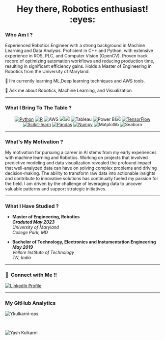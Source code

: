 

<h1 align="center">Hey there, Robotics enthusiast! :eyes:</h1> <h3> Who Am I ? </h3>
Experienced Robotics Engineer with a strong background in Machine Learning and Data Analysis. Proficient in C++ and Python, with extensive experience in ROS, PLC, and Computer Vision (OpenCV). Proven track record of optimizing automation workflows and reducing production time, resulting in significant efficiency gains. Holds a Master of Engineering in Robotics from the University of Maryland.

🌱 I’m currently learning ML,Deep learning techniques and AWS tools.

💬 Ask me about Robotics, Machine Learning, and Visualization



<hr> <h3> What I Bring To The Table ? </h3> <p align="center"> <a href="https://www.python.org"><img src="https://img.shields.io/badge/Python-FFD43B?style=flat&logo=python&logoColor=white" alt="Python"></a> <a href="https://www.r-project.org"><img src="https://img.shields.io/badge/R-276DC3?style=flat&logo=r&logoColor=white" alt="R"></a> <img src="https://img.shields.io/badge/Amazon%20Web%20Services-232F3E?style=flat&logo=amazonaws&logoColor=white" alt="AWS"> <img src="https://img.shields.io/ros/v/noetic/moveit_msgs.svg"><img src="https://img.shields.io/ros/v/humble/vision_msgs">
<img src="https://img.shields.io/badge/Tableau-339933?style=flat&logo=tableau&logoColor=FFFFFF" alt="Tableau"> <img src="https://img.shields.io/badge/Power%20BI-F2C811?style=flat&logo=powerbi&logoColor=FFFFFF" alt="Power BI"><img src ="https://img.shields.io/badge/PyTorch-%23EE4C2C.svg?style=flat&logo=PyTorch&logoColor=white"> <a href="https://www.tensorflow.org"><img src="https://img.shields.io/badge/TensorFlow-FF6F00?style=flat&logo=tensorflow&logoColor=white" alt="TensorFlow"></a> <a href="https://scikit-learn.org/stable/"><img src="https://img.shields.io/badge/scikit_learn-F7931E?style=flat&logo=scikit-learn&logoColor=white" alt="Scikit-learn"></a> <a href="https://pandas.pydata.org"><img src="https://img.shields.io/badge/Pandas-150458?style=flat&logo=pandas&logoColor=white" alt="Pandas"></a> <a href="https://numpy.org"><img src="https://img.shields.io/badge/Numpy-013243?style=flat&logo=numpy&logoColor=white" alt="Numpy"></a> <img src="https://img.shields.io/badge/Matplotlib-11557C?style=flat&logo=matplotlib&logoColor=white" alt="Matplotlib"> <img src="https://img.shields.io/badge/Seaborn-4C2E91?style=flat&logo=seaborn&logoColor=white" alt="Seaborn"> </p> <hr> <h3> What's My Motivation ? </h3>
My motivation for pursuing a career in AI stems from my early experiences with machine learning and Robotics. Working on projects that involved predictive modeling and data visualization revealed the profound impact that well-analyzed data can have on solving complex problems and driving decision-making. The ability to transform raw data into actionable insights and contribute to innovative solutions has continually fueled my passion for the field. I am driven by the challenge of leveraging data to uncover valuable patterns and support strategic initiatives.

<hr> <h3> What I Have Studied ? </h3> <ul> <li> <strong>Master of Engineering, Robotics</strong> <br> <strong><em>Graduted May 2023</em></strong> <br> <em>University of Maryland</em> <br> <em>College Park, MD</em> </li> </ul> <ul> <li> <strong>Bachelor of Technology, Electronics and Instumentation Engineering</strong> <br> <strong><em>May 2019</em></strong> <br> <em>Vellore Institute of Technology</em> <br> <em>TN, India</em> </li> </ul> <hr> <h3>🤝 &nbsp;Connect with Me !! </h3>
<a href="https://www.linkedin.com/in/yash-kulkarni-a07271141/" target="_blank">
  <img src="https://img.shields.io/badge/linkedin-%230077B5.svg?&style=for-the-badge&logo=linkedin&logoColor=white" alt="LinkedIn Profile" />
</a>

<hr> <h3> My GitHub Analytics </h3> <p><img align="center" src="https://github-readme-stats.vercel.app/api/top-langs?username=Ykulkarni-ops&show_icons=true&locale=en&layout=compact&theme=merko" alt="Ykulkarni-ops" /></p><br> <p><img align="center" src="https://github-readme-streak-stats.herokuapp.com/?user=Ykulkarni-ops&&theme=merko" alt="Yash Kulkarni" /></p>
